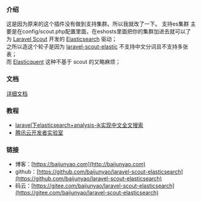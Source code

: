### 介绍
这是因为原来的这个插件没有做到支持集群。所以我就改了一下。
支持es集群
主要是在config/scout.php配置里面，在eshosts里面把你的集群加进去就可以了
为 [Laravel Scout](https://laravel-china.org/docs/laravel/5.5/scout/1346) 开发的 [Elasticsearch](https://baijunyao.com/article/155) 驱动；  
之所以造这个轮子是因为 [laravel-scout-elastic](https://github.com/ErickTamayo/laravel-scout-elastic) 不支持中文分词且不支持多张表；  
而 [Elasticquent](https://github.com/elasticquent/Elasticquent) 这种不基于 scout 的又略麻烦；  

### 文档
[详细文档](https://baijunyao.com/docs/laravel-scout-elasticsearch)

### 教程
- [laravel下elasticsearch+analysis-ik实现中文全文搜索](https://baijunyao.com/article/156)
- [腾讯云开发者实验室](https://cloud.tencent.com/developer/labs/lab/10433)

### 链接
- 博客：[https://baijunyao.com](http://baijunyao.com)   
- github：[https://github.com/baijunyao/laravel-scout-elasticsearch](https://github.com/baijunyao/laravel-scout-elasticsearch)   
- 码云：[https://gitee.com/baijunyao/laravel-scout-elasticsearch](https://gitee.com/baijunyao/laravel-scout-elasticsearch)
